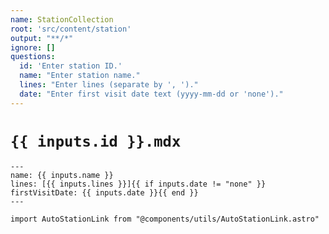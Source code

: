 ```yaml
---
name: StationCollection
root: 'src/content/station'
output: "**/*"
ignore: []
questions:
  id: 'Enter station ID.'
  name: "Enter station name."
  lines: "Enter lines (separate by ', ')."
  date: "Enter first visit date text (yyyy-mm-dd or 'none')."
---
```


# `{{ inputs.id }}.mdx`

```mdx
---
name: {{ inputs.name }}
lines: [{{ inputs.lines }}]{{ if inputs.date != "none" }}
firstVisitDate: {{ inputs.date }}{{ end }}
---

import AutoStationLink from "@components/utils/AutoStationLink.astro"


```

